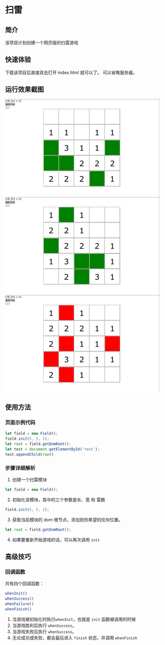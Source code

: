 # 扫雷
## 简介
该项目计划创建一个网页版的扫雷游戏

## 快速体验
下载该项目后直接双击打开 index.html 就可以了。
可以省略服务器。

## 运行效果截图
![截图](./src/img/1.png)
![截图](./src/img/2.png)
![截图](./src/img/3.png)

## 使用方法
### 页面示例代码
```js
let field = new Field();
field.init(5, 5, 1);
let root = field.getDomRoot();
let test = document.getElementById('test');
test.appendChild(root)
```

### 步骤详细解析
1. 创建一个扫雷模块
```js
let field = new Field();
```
2. 初始化该模块，其中的三个参数是长、宽 和 雷数
```js
field.init(5, 5, 1);
```
3. 获取当前模块的 dom 根节点，添加到你希望的任何位置。
```js
let root = field.getDomRoot();
```
4. 如果要重新开始游戏的话，可以再次调用 `init`

## 高级技巧
### 回调函数
共有四个回调函数：
```js
whenInit()
whenSuccess()
whenFailure()
whenFinish()
```
1. 当游戏被初始化时执行`whenInit`，也就是 `init` 函数被调用的时候
2. 当游戏胜利后执行 `whenSuccess`。
3. 当游戏失败后执行 `whenSuccess`。
4. 无论成功或失败，都会最后进入 `finish` 状态，并调用 `whenFinish`